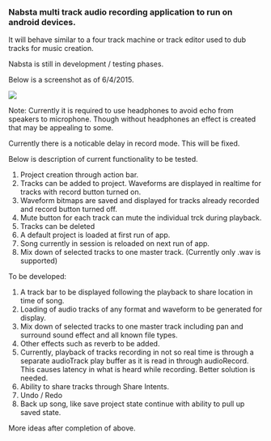 ### Nabsta multi track audio recording application to run on android devices. 
It will  behave similar to a four track machine or track editor used to dub tracks for music creation. 

Nabsta is still in development / testing phases.
 
Below is a screenshot as of 6/4/2015. 

![](https://github.com/samuelsegal/Nabsta/blob/master/nabsta_6_5_15_screenshot.png)

Note: Currently it is required to use headphones to avoid echo from speakers to microphone. Though without headphones an effect is created that may be appealing to some. 

Currently there is a noticable delay in record mode. This will be fixed.

Below is description of current functionality to be tested.

1. Project creation through action bar.
2. Tracks can be added to project. Waveforms are displayed in realtime for tracks with record button turned on.
3. Waveform bitmaps are saved and displayed for tracks already recorded and record button turned off.
4. Mute button for each track can mute the individual trck during playback. 
5. Tracks can be deleted
6. A default project is loaded at first run of app.
7. Song currently in session is reloaded on next run of app.
8. Mix down of selected tracks to one master track. (Currently only .wav is supported)

To be developed:

1. A track bar to be displayed following the playback to share location in time of song.
2. Loading of audio tracks of any format and waveform to be generated for display.
3. Mix down of selected tracks to one master track including pan and surround sound effect and all known file types.
4. Other effects such as reverb to be added.
5. Currently, playback of tracks recording in not so real time is through a separate audioTrack play buffer as it is read in through audioRecord. This causes latency in what is heard while recording. Better solution is needed.
6. Ability to share tracks through Share Intents.
7. Undo / Redo
8. Back up song, like save project state continue with ability to pull up saved state.

More ideas after completion of above.


